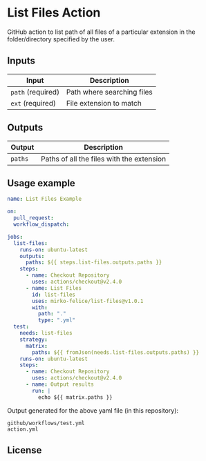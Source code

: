 # List Files Action

GitHub action to list path of all files of a particular extension in the folder/directory
specified by the user.

## Inputs
| Input             | Description                |
|-------------------|----------------------------|
| `path` (required) | Path where searching files |
| `ext`  (required) | File extension to match    |

## Outputs

| Output       | Description                               |
|--------------|-------------------------------------------|
| `paths`      | Paths of all the files with the extension |

## Usage example

```yaml
name: List Files Example

on:
  pull_request:
  workflow_dispatch:

jobs:
  list-files:
    runs-on: ubuntu-latest
    outputs:
      paths: ${{ steps.list-files.outputs.paths }}
    steps:
      - name: Checkout Repository
        uses: actions/checkout@v2.4.0
      - name: List Files
        id: list-files
        uses: mirko-felice/list-files@v1.0.1
        with:
          path: "."
          type: ".yml"
  test:
    needs: list-files
    strategy:
      matrix:
        paths: ${{ fromJson(needs.list-files.outputs.paths) }}
    runs-on: ubuntu-latest
    steps:
      - name: Checkout Repository
        uses: actions/checkout@v2.4.0
      - name: Output results
        run: |
          echo ${{ matrix.paths }}
```
Output generated for the above yaml file (in this repository):

```shell
github/workflows/test.yml
action.yml
```


## License

[MIT license]: LICENSE